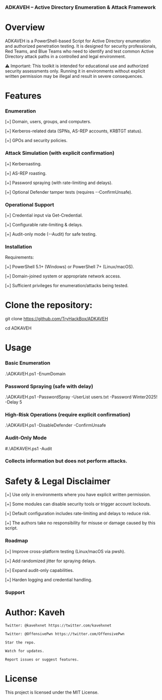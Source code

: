 ### ADKAVEH – Active Directory Enumeration & Attack Framework

# Overview
ADKAVEH is a PowerShell-based Script for Active Directory enumeration and authorized penetration testing.
It is designed for security professionals, Red Teams, and Blue Teams who need to identify and test 
common Active Directory attack paths in a controlled and legal environment.

⚠️ Important: This toolkit is intended for educational use and authorized security assessments only.
Running it in environments without explicit written permission may be illegal and result in severe consequences.


# Features
### Enumeration
[+] Domain, users, groups, and computers.

[+] Kerberos-related data (SPNs, AS-REP accounts, KRBTGT status).

[+] GPOs and security policies.

### Attack Simulation (with explicit confirmation)
[+] Kerberoasting.

[+] AS-REP roasting.

[+] Password spraying (with rate-limiting and delays).

[+] Optional Defender tamper tests (requires --ConfirmUnsafe).

### Operational Support
[+] Credential input via Get-Credential.

[+] Configurable rate-limiting & delays.

[+] Audit-only mode (--Audit) for safe testing.

### Installation

Requirements:

[+] PowerShell 5.1+ (Windows) or PowerShell 7+ (Linux/macOS).

[+] Domain-joined system or appropriate network access.

[+] Sufficient privileges for enumeration/attacks being tested.

# Clone the repository:
  git clone https://github.com/TryHackBox/ADKAVEH

  cd ADKAVEH

# Usage 
### Basic Enumeration
.\ADKAVEH.ps1 -EnumDomain

### Password Spraying (safe with delay)
.\ADKAVEH.ps1 -PasswordSpray -UserList users.txt -Password Winter2025! -Delay 5

### High-Risk Operations (require explicit confirmation)
.\ADKAVEH.ps1 -DisableDefender -ConfirmUnsafe

### Audit-Only Mode
#.\ADKAVEH.ps1 -Audit

### Collects information but does not perform attacks.

# Safety & Legal Disclaimer
[+] Use only in environments where you have explicit written permission.

[+] Some modules can disable security tools or trigger account lockouts.

[+] Default configuration includes rate-limiting and delays to reduce risk.

[+] The authors take no responsibility for misuse or damage caused by this script.

### Roadmap
[+] Improve cross-platform testing (Linux/macOS via pwsh).

[+] Add randomized jitter for spraying delays.

[+] Expand audit-only capabilities.

[+] Harden logging and credential handling.

### Support
  # Author: Kaveh 
    Twitter: @kavehxnet https://twitter.com/kavehxnet
    
    Twitter: @OffensivePwn https://twitter.com/OffensivePwn
    
    Star the repo.
    
    Watch for updates.
    
    Report issues or suggest features.
# License
This project is licensed under the MIT License.
